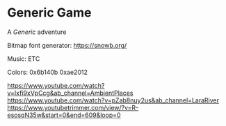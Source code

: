 
# Generic Game

A *Generic* adventure

Bitmap font generator:
https://snowb.org/

Music: ETC

Colors:
0x6b140b
0xae2012

https://www.youtube.com/watch?v=Ixfi9xVpCcg&ab_channel=AmbientPlaces
https://www.youtube.com/watch?v=pZab8nuy2us&ab_channel=LaraRiver
https://www.youtubetrimmer.com/view/?v=R-esosqN35w&start=0&end=609&loop=0